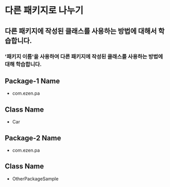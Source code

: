 # 다른 패키지로 나누기
## 다른 패키지에 작성된 클래스를 사용하는 방법에 대해서 학습합니다.
### '패키지 이름'을 사용하여 다른 패키지에 작성된 클래스를 사용하는 방법에 대해 학습합니다.
## Package-1 Name
* com.ezen.pa
## Class Name
* Car
## Package-2 Name
* com.ezen.pa
## Class Name
* OtherPackageSample
